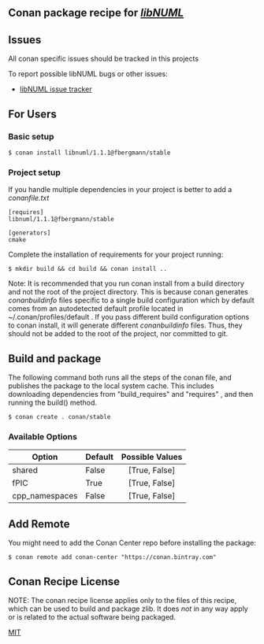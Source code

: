 
## Conan package recipe for [*libNUML*](https://sbml.org)



## Issues
All conan specific issues should be tracked in this projects 

To report possible libNUML bugs or other issues:

* [libNUML issue tracker](https://github.com/numl/numl/issues)

## For Users

### Basic setup

    $ conan install libnuml/1.1.1@fbergmann/stable

### Project setup

If you handle multiple dependencies in your project is better to add a *conanfile.txt*

    [requires]
    libnuml/1.1.1@fbergmann/stable

    [generators]
    cmake

Complete the installation of requirements for your project running:

    $ mkdir build && cd build && conan install ..

Note: It is recommended that you run conan install from a build directory and not the root of the project directory.  This is because conan generates *conanbuildinfo* files specific to a single build configuration which by default comes from an autodetected default profile located in ~/.conan/profiles/default .  If you pass different build configuration options to conan install, it will generate different *conanbuildinfo* files.  Thus, they should not be added to the root of the project, nor committed to git.


## Build and package

The following command both runs all the steps of the conan file, and publishes the package to the local system cache.  This includes downloading dependencies from "build_requires" and "requires" , and then running the build() method.

    $ conan create . conan/stable


### Available Options

| Option        | Default | Possible Values  |
| ------------- |:----------------- |:------------:|
| shared      | False |  [True, False] |
| fPIC      | True |  [True, False] |
|cpp_namespaces| False| [True, False] | 
              
## Add Remote

You might need to add the Conan Center repo before installing the package:

    $ conan remote add conan-center "https://conan.bintray.com"


## Conan Recipe License

NOTE: The conan recipe license applies only to the files of this recipe, which can be used to build and package zlib.
It does *not* in any way apply or is related to the actual software being packaged.

[MIT](LICENSE)
